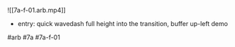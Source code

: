 

![[7a-f-01.arb.mp4]]

* entry: quick wavedash full height into the transition, buffer up-left demo

#arb #7a #7a-f-01


